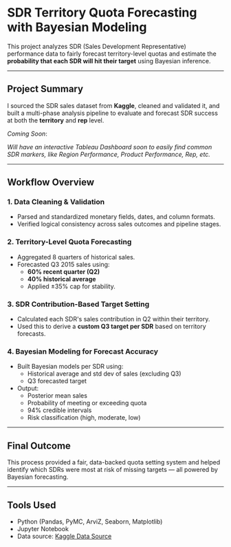 # SDR Territory Quota Forecasting with Bayesian Modeling

This project analyzes SDR (Sales Development Representative) performance data to fairly forecast territory-level quotas and estimate the **probability that each SDR will hit their target** using Bayesian inference.

---

## Project Summary

I sourced the SDR sales dataset from **Kaggle**, cleaned and validated it, and built a multi-phase analysis pipeline to evaluate and forecast SDR success at both the **territory** and **rep** level.

*Coming Soon*:

*Will have an interactive Tableau Dashboard soon to easily find common SDR markers, like Region Performance, Product Performance, Rep, etc.*

---

## Workflow Overview

### 1. **Data Cleaning & Validation**
- Parsed and standardized monetary fields, dates, and column formats.
- Verified logical consistency across sales outcomes and pipeline stages.

### 2. **Territory-Level Quota Forecasting**
- Aggregated 8 quarters of historical sales.
- Forecasted Q3 2015 sales using:
  - **60% recent quarter (Q2)**
  - **40% historical average**
  - Applied ±35% cap for stability.

### 3. **SDR Contribution-Based Target Setting**
- Calculated each SDR's sales contribution in Q2 within their territory.
- Used this to derive a **custom Q3 target per SDR** based on territory forecasts.

### 4. **Bayesian Modeling for Forecast Accuracy**
- Built Bayesian models per SDR using:
  - Historical average and std dev of sales (excluding Q3)
  - Q3 forecasted target
- Output:
  - Posterior mean sales
  - Probability of meeting or exceeding quota
  - 94% credible intervals
  - Risk classification (high, moderate, low)

---

## Final Outcome

This process provided a fair, data-backed quota setting system and helped identify which SDRs were most at risk of missing targets — all powered by Bayesian forecasting.

---

## Tools Used
- Python (Pandas, PyMC, ArviZ, Seaborn, Matplotlib)
- Jupyter Notebook
- Data source: [Kaggle Data Source](https://www.kaggle.com/datasets/rahuldhanola/salesforce-sales-quota-data)
